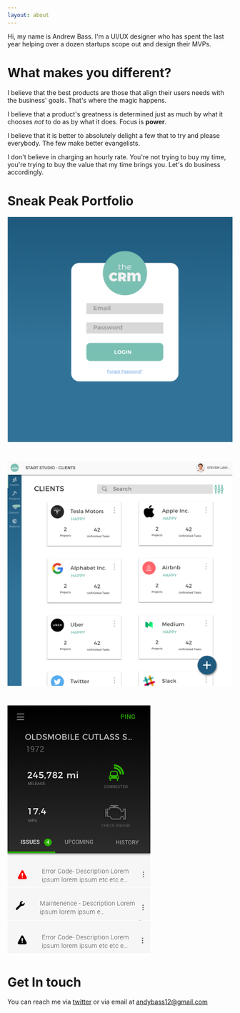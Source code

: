 ```yaml
---
layout: about
---
```


Hi, my name is Andrew Bass. I'm a UI/UX designer who has spent the last year helping over a dozen startups scope out and design their MVPs.

# What makes you different?

I believe that the best products are those that align their users needs with the business' goals. That's where the magic happens.

I believe that a product's greatness is determined just as much by what it chooses _not_ to do as by what it does. Focus is **power**.

I believe that it is better to absolutely delight a few that to try and please everybody. The few make better evangelists.

I don't believe in charging an hourly rate. You're not trying to buy my time, you're trying to buy the value that my time brings you. Let's do business accordingly.

# Sneak Peak Portfolio
<img src= "../assets/img/Desktop Copy 2.png" style= "display: block; max-width:100%; margin-bottom:3em;"/>
<img src= "../assets/img/Desktop.png" style= "display: block; max-width:100%;  margin-bottom:3em;"/>
<img src= "../assets/img/Mobile Portrait Copy 34.png" style= "display: block; max-width:100%; margin-bottom:3em;"/>

# Get In touch
You can reach me via [twitter](https://www.twitter.com/andrewdbass) or via email at [andybass12@gmail.com](mailto:andybass12@gmail.com)
